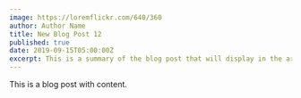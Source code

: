 ```yaml
---
image: https://loremflickr.com/640/360
author: Author Name
title: New Blog Post 12
published: true
date: 2019-09-15T05:00:00Z
excerpt: This is a summary of the blog post that will display in the article list.
---
```


This is a blog post with content.